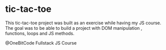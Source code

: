 # tic-tac-toe

This tic-tac-toe project was built as an exercise while having my JS course.
The goal was to be able to build a project with DOM manipulation , functions, loops and JS methods.

@OneBitCode Fullstack JS Course
